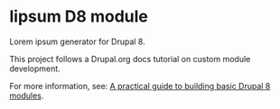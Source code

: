 # lipsum D8 module

Lorem ipsum generator for Drupal 8.

This project follows a Drupal.org docs tutorial on custom module development.

For more information, see: [A practical guide to building basic Drupal 8 modules](https://www.drupal.org/docs/8/creating-custom-modules/a-practical-guide-to-building-basic-drupal-8-modules).
